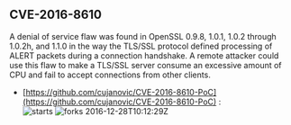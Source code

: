 ## CVE-2016-8610
 A denial of service flaw was found in OpenSSL 0.9.8, 1.0.1, 1.0.2 through 1.0.2h, and 1.1.0 in the way the TLS/SSL protocol defined processing of ALERT packets during a connection handshake. A remote attacker could use this flaw to make a TLS/SSL server consume an excessive amount of CPU and fail to accept connections from other clients.

- [https://github.com/cujanovic/CVE-2016-8610-PoC](https://github.com/cujanovic/CVE-2016-8610-PoC) :  
![starts](https://img.shields.io/github/stars/cujanovic/CVE-2016-8610-PoC.svg) 
![forks](https://img.shields.io/github/forks/cujanovic/CVE-2016-8610-PoC.svg) 
2016-12-28T10:12:29Z

